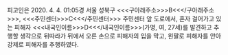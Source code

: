 피고인은 2020. 4. 4. 01:05경 서울 성북구 <<<구아래주소>>>B<<</구아래주소>>>, <<<주민센터>>>C<<</주민센터>>> 주민센터 앞 도로에서, 혼자 걸어가고 있는 피해자 <<<내국인이름>>>D<<</내국인이름>>>(가명, 여, 27세)를 발견하고 추행할 생각으로 뒤따라가 뒤에서 오른 손으로 피해자의 입을 막고, 왼팔로 피해자를 안아 강제로 피해자를 추행하였다.